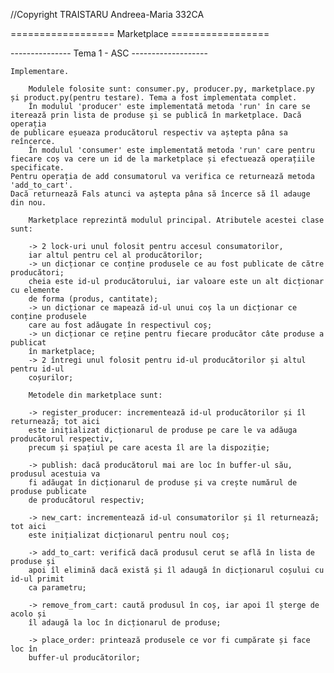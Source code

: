 //Copyright TRAISTARU Andreea-Maria 332CA

================== Marketplace =================

--------------- Tema 1 - ASC -------------------

    Implementare.
        
        Modulele folosite sunt: consumer.py, producer.py, marketplace.py
    și product.py(pentru testare). Tema a fost implementata complet.
        În modulul 'producer' este implementată metoda 'run' în care se
    iterează prin lista de produse și se publică în marketplace. Dacă operația
    de publicare eșueaza producătorul respectiv va aștepta pâna sa reîncerce.
        În modulul 'consumer' este implementată metoda 'run' care pentru
    fiecare coș va cere un id de la marketplace și efectuează operațiile specificate.
    Pentru operația de add consumatorul va verifica ce returnează metoda 'add_to_cart'.
    Dacă returnează Fals atunci va aștepta pâna să încerce să îl adauge din nou.

        Marketplace reprezintă modulul principal. Atributele acestei clase sunt:

        -> 2 lock-uri unul folosit pentru accesul consumatorilor, 
        iar altul pentru cel al producătorilor;
        -> un dicționar ce conține produsele ce au fost publicate de către producători;
        cheia este id-ul producătorului, iar valoare este un alt dicționar cu elemente
        de forma (produs, cantitate);
        -> un dicționar ce mapează id-ul unui coș la un dicționar ce conține produsele
        care au fost adăugate în respectivul coș;
        -> un dicționar ce reține pentru fiecare producător câte produse a publicat 
        în marketplace;
        -> 2 întregi unul folosit pentru id-ul producătorilor și altul pentru id-ul
        coșurilor;

        Metodele din marketplace sunt:

        -> register_producer: incrementează id-ul producătorilor și îl returnează; tot aici
        este inițializat dicționarul de produse pe care le va adăuga producătorul respectiv,
        precum și spațiul pe care acesta îl are la dispoziție;

        -> publish: dacă producătorul mai are loc în buffer-ul său, produsul acestuia va
        fi adăugat în dicționarul de produse și va crește numărul de produse publicate
        de producătorul respectiv;

        -> new_cart: incrementează id-ul consumatorilor și îl returnează; tot aici
        este inițializat dicționarul pentru noul coș;

        -> add_to_cart: verifică dacă produsul cerut se află în lista de produse și
        apoi îl elimină dacă există și îl adaugă în dicționarul coșului cu id-ul primit
        ca parametru; 

        -> remove_from_cart: caută produsul în coș, iar apoi îl șterge de acolo și
        îl adaugă la loc în dicționarul de produse;

        -> place_order: printează produsele ce vor fi cumpărate și face loc în
        buffer-ul producătorilor;

    